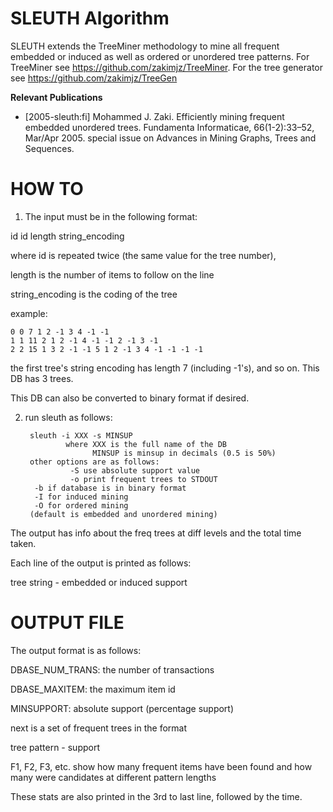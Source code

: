 # SLEUTH Algorithm

SLEUTH extends the TreeMiner methodology to mine all frequent embedded or induced as well as ordered or unordered tree patterns. For TreeMiner see https://github.com/zakimjz/TreeMiner. For the tree generator see https://github.com/zakimjz/TreeGen


**Relevant Publications**

* [2005-sleuth:fi] Mohammed J. Zaki. Efficiently mining frequent embedded unordered trees. Fundamenta Informaticae, 66(1-2):33–52, Mar/Apr 2005. special issue on Advances in Mining Graphs, Trees and Sequences.


# HOW TO

1) The input must be in the following format:

id id length string_encoding

where id is repeated twice (the same value for the tree number), 

length is the number of items to follow on the line

string_encoding is the coding of the tree 

example: 

    0 0 7 1 2 -1 3 4 -1 -1
    1 1 11 2 1 2 -1 4 -1 -1 2 -1 3 -1
    2 2 15 1 3 2 -1 -1 5 1 2 -1 3 4 -1 -1 -1 -1

the first tree's string encoding has length 7 (including -1's), and so on.
This DB has 3 trees. 

This DB can also be converted to binary format if desired.

2) run sleuth as follows:

        sleuth -i XXX -s MINSUP
                where XXX is the full name of the DB
                      MINSUP is minsup in decimals (0.5 is 50%)
        other options are as follows:
                 -S use absolute support value
                 -o print frequent trees to STDOUT
		 -b if database is in binary format
		 -I for induced mining
	 	 -O for ordered mining
		(default is embedded and unordered mining)

The output has info about the freq trees at diff levels and the total
time taken.

Each line of the output is printed as follows:

tree string - embedded or induced support

# OUTPUT FILE 

The output format is as follows:

DBASE_NUM_TRANS: the number of transactions

DBASE_MAXITEM: the maximum item id

MINSUPPORT: absolute support (percentage support)

next is a set of frequent trees in the format

tree pattern - support

F1, F2, F3, etc. show how many frequent items have been found and how many were candidates at different pattern lengths

These stats are also printed in the 3rd to last line, followed by the time.
